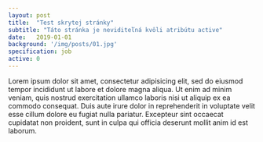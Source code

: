 ```yaml
---
layout: post
title:  "Test skrytej stránky"
subtitle: "Táto stránka je neviditeľná kvôli atribútu active"
date:   2019-01-01
background: '/img/posts/01.jpg'
specification: job
active: 0
---
```


Lorem ipsum dolor sit amet, consectetur adipisicing elit, sed do eiusmod
tempor incididunt ut labore et dolore magna aliqua. Ut enim ad minim veniam,
quis nostrud exercitation ullamco laboris nisi ut aliquip ex ea commodo
consequat. Duis aute irure dolor in reprehenderit in voluptate velit esse
cillum dolore eu fugiat nulla pariatur. Excepteur sint occaecat cupidatat non
proident, sunt in culpa qui officia deserunt mollit anim id est laborum.
